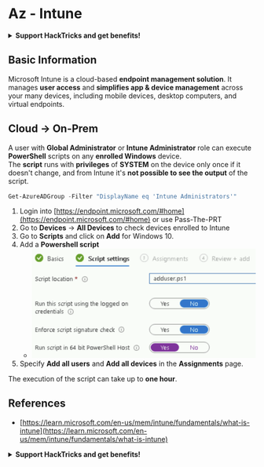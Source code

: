 # Az - Intune

<details>

<summary><strong>Support HackTricks and get benefits!</strong></summary>

* If you want to see your **company advertised in HackTricks** or if you want access to the **latest version of the PEASS or download HackTricks in PDF** Check the [**SUBSCRIPTION PLANS**](https://github.com/sponsors/carlospolop)!
* Get the [**official PEASS & HackTricks swag**](https://peass.creator-spring.com)
* Discover [**The PEASS Family**](https://opensea.io/collection/the-peass-family), our collection of exclusive [**NFTs**](https://opensea.io/collection/the-peass-family)
* **Join the** 💬 [**Discord group**](https://discord.gg/hRep4RUj7f) or the [**telegram group**](https://t.me/peass) or **follow** me on **Twitter** 🐦 [**@carlospolopm**](https://twitter.com/carlospolopm)**.**
* **Share your hacking tricks by submitting PRs to the** [**HackTricks**](https://github.com/carlospolop/hacktricks) and [**HackTricks Cloud**](https://github.com/carlospolop/hacktricks-cloud) github repos.

</details>

## Basic Information

Microsoft Intune is a cloud-based **endpoint management solution**. It manages **user access** and **simplifies app & device management** across your many devices, including mobile devices, desktop computers, and virtual endpoints.

## Cloud -> On-Prem

A user with **Global Administrator** or **Intune Administrator** role can execute **PowerShell** scripts on any **enrolled Windows** device.\
The **script** runs with **privileges** of **SYSTEM** on the device only once if it doesn't change, and from Intune it's **not possible to see the output** of the script.

```powershell
Get-AzureADGroup -Filter "DisplayName eq 'Intune Administrators'"
```

1. Login into [https://endpoint.microsoft.com/#home](https://endpoint.microsoft.com/#home) or use Pass-The-PRT
2. Go to **Devices** -> **All Devices** to check devices enrolled to Intune
3. Go to **Scripts** and click on **Add** for Windows 10.
4. Add a **Powershell script**
   * ****![](<../../.gitbook/assets/image (2).png>)****
5. Specify **Add all users** and **Add all devices** in the **Assignments** page.

The execution of the script can take up to **one hour**.

## References

* [https://learn.microsoft.com/en-us/mem/intune/fundamentals/what-is-intune](https://learn.microsoft.com/en-us/mem/intune/fundamentals/what-is-intune)

<details>

<summary><strong>Support HackTricks and get benefits!</strong></summary>

* If you want to see your **company advertised in HackTricks** or if you want access to the **latest version of the PEASS or download HackTricks in PDF** Check the [**SUBSCRIPTION PLANS**](https://github.com/sponsors/carlospolop)!
* Get the [**official PEASS & HackTricks swag**](https://peass.creator-spring.com)
* Discover [**The PEASS Family**](https://opensea.io/collection/the-peass-family), our collection of exclusive [**NFTs**](https://opensea.io/collection/the-peass-family)
* **Join the** 💬 [**Discord group**](https://discord.gg/hRep4RUj7f) or the [**telegram group**](https://t.me/peass) or **follow** me on **Twitter** 🐦 [**@carlospolopm**](https://twitter.com/carlospolopm)**.**
* **Share your hacking tricks by submitting PRs to the** [**HackTricks**](https://github.com/carlospolop/hacktricks) and [**HackTricks Cloud**](https://github.com/carlospolop/hacktricks-cloud) github repos.

</details>
